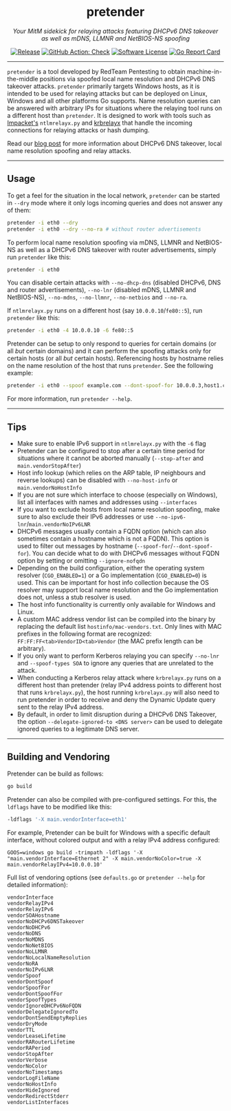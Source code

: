 <p align="center">
  <h1 align="center"><b>pretender</b></h1>
  <p align="center"><i>Your MitM sidekick for relaying attacks featuring DHCPv6 DNS takeover<br>as well as mDNS, LLMNR and NetBIOS-NS spoofing</i></p>
  <p align="center">
    <a href="https://github.com/RedTeamPentesting/pretender/releases/latest"><img alt="Release" src="https://img.shields.io/github/release/RedTeamPentesting/pretender.svg?style=for-the-badge"></a>
    <a href="https://github.com/RedTeamPentesting/pretender/actions?workflow=Check"><img alt="GitHub Action: Check" src="https://img.shields.io/github/actions/workflow/status/RedTeamPentesting/pretender/check.yml?branch=main&style=for-the-badge"></a>
    <a href="/LICENSE"><img alt="Software License" src="https://img.shields.io/badge/license-MIT-brightgreen.svg?style=for-the-badge"></a>
    <a href="https://goreportcard.com/report/github.com/RedTeamPentesting/pretender"><img alt="Go Report Card" src="https://goreportcard.com/badge/github.com/RedTeamPentesting/pretender?style=for-the-badge"></a>
  </p>
</p>

---

`pretender` is a tool developed by RedTeam Pentesting to obtain
machine-in-the-middle positions via spoofed local name resolution and DHCPv6 DNS
takeover attacks. `pretender` primarily targets Windows hosts, as it is intended
to be used for relaying attacks but can be deployed on Linux, Windows and all
other platforms Go supports. Name resolution queries can be answered with
arbitrary IPs for situations where the relaying tool runs on a different host
than `pretender`. It is designed to work with tools such as
[Impacket's](https://github.com/SecureAuthCorp/impacket) `ntlmrelayx.py` and
[krbrelayx](https://github.com/dirkjanm/krbrelayx) that handle the incoming
connections for relaying attacks or hash dumping.

Read our [blog
post](https://blog.redteam-pentesting.de/2022/introducing-pretender/) for more
information about DHCPv6 DNS takeover, local name resolution spoofing and relay
attacks.

---

## Usage

To get a feel for the situation in the local network, `pretender` can be started
in `--dry` mode where it only logs incoming queries and does not answer any of
them:

```sh
pretender -i eth0 --dry
pretender -i eth0 --dry --no-ra # without router advertisements
```

To perform local name resolution spoofing via mDNS, LLMNR and NetBIOS-NS as well
as a DHCPv6 DNS takeover with router advertisements, simply run `pretender` like
this:

```sh
pretender -i eth0
```

You can disable certain attacks with `--no-dhcp-dns` (disabled DHCPv6, DNS and
router advertisements), `--no-lnr` (disabled mDNS, LLMNR and NetBIOS-NS),
`--no-mdns`, `--no-llmnr`, `--no-netbios` and `--no-ra`.

If `ntlmrelayx.py` runs on a different host (say `10.0.0.10`/`fe80::5`), run
`pretender` like this:

```sh
pretender -i eth0 -4 10.0.0.10 -6 fe80::5
```

Pretender can be setup to only respond to queries for certain domains (or all
_but_ certain domains) and it can perform the spoofing attacks only for certain
hosts (or all _but_ certain hosts). Referencing hosts by hostname relies on the
name resolution of the host that runs `pretender`. See the following example:

```sh
pretender -i eth0 --spoof example.com --dont-spoof-for 10.0.0.3,host1.corp,fe80::f --ignore-nofqdn
```

For more information, run `pretender --help`.

---

## Tips

- Make sure to enable IPv6 support in `ntlmrelayx.py` with the `-6` flag
- Pretender can be configured to stop after a certain time period for situations
  where it cannot be aborted manually (`--stop-after` and
  `main.vendorStopAfter`)
- Host info lookup (which relies on the ARP table, IP neighbours and reverse
  lookups) can be disabled with `--no-host-info` or `main.vendorNoHostInfo`
- If you are not sure which interface to choose (especially on Windows), list
  all interfaces with names and addresses using `--interfaces`
- If you want to exclude hosts from local name resolution spoofing, make sure to
  also exclude their IPv6 addresses or use `--no-ipv6-lnr`/`main.vendorNoIPv6LNR`
- DHCPv6 messages usually contain a FQDN option (which can also sometimes
  contain a hostname which is not a FQDN). This option is used to filter out
  messages by hostname (`--spoof-for`/`--dont-spoof-for`). You can decide what
  to do with DHCPv6 messages without FQDN option by setting or omitting
  `--ignore-nofqdn`
- Depending on the build configuration, either the operating system resolver
  (`CGO_ENABLED=1`) or a Go implementation (`CGO_ENABLED=0`) is used. This can
  be important for host info collection because the OS resolver may support
  local name resolution and the Go implementation does not, unless a stub
  resolver is used.
- The host info functionality is currently only available for Windows and Linux.
- A custom MAC address vendor list can be compiled into the binary by replacing
  the default list `hostinfo/mac-vendors.txt`. Only lines with MAC prefixes in
  the following format are recognized: `FF:FF:FF<tab>VendorID<tab>Vendor` (the
  MAC prefix length can be arbitrary).
- If you only want to perform Kerberos relaying you can specify `--no-lnr` and
  `--spoof-types SOA` to ignore any queries that are unrelated to the attack.
- When conducting a Kerberos relay attack where `krbrelayx.py` runs on a
  different host than pretender (relay IPv4 address points to different host
  that runs `krbrelayx.py`), the host running `krbrelayx.py` will also need to
  run pretender in order to receive and deny the Dynamic Update query sent to
  the relay IPv4 address.
- By default, in order to limit disruption during a DHCPv6 DNS Takeover, the
  option `--delegate-ignored-to <DNS server>` can be used to delegate ignored
  queries to a legitimate DNS server.

---

## Building and Vendoring

Pretender can be build as follows:

```sh
go build
```

Pretender can also be compiled with pre-configured settings. For this, the
`ldflags` have to be modified like this:

```sh
-ldflags '-X main.vendorInterface=eth1'
```

For example, Pretender can be built for Windows with a specific default
interface, without colored output and with a relay IPv4 address configured:

```
GOOS=windows go build -trimpath -ldflags '-X "main.vendorInterface=Ethernet 2" -X main.vendorNoColor=true -X main.vendorRelayIPv4=10.0.0.10'
```

Full list of vendoring options (see `defaults.go` or `pretender --help` for
detailed information):

```
vendorInterface
vendorRelayIPv4
vendorRelayIPv6
vendorSOAHostname
vendorNoDHCPv6DNSTakeover
vendorNoDHCPv6
vendorNoDNS
vendorNoMDNS
vendorNoNetBIOS
vendorNoLLMNR
vendorNoLocalNameResolution
vendorNoRA
vendorNoIPv6LNR
vendorSpoof
vendorDontSpoof
vendorSpoofFor
vendorDontSpoofFor
vendorSpoofTypes
vendorIgnoreDHCPv6NoFQDN
vendorDelegateIgnoredTo
vendorDontSendEmptyReplies
vendorDryMode
vendorTTL
vendorLeaseLifetime
vendorRARouterLifetime
vendorRAPeriod
vendorStopAfter
vendorVerbose
vendorNoColor
vendorNoTimestamps
vendorLogFileName
vendorNoHostInfo
vendorHideIgnored
vendorRedirectStderr
vendorListInterfaces
```
